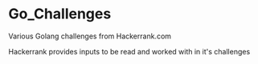 # Go_Challenges
Various Golang challenges from Hackerrank.com

Hackerrank provides inputs to be read and worked with in it's challenges
